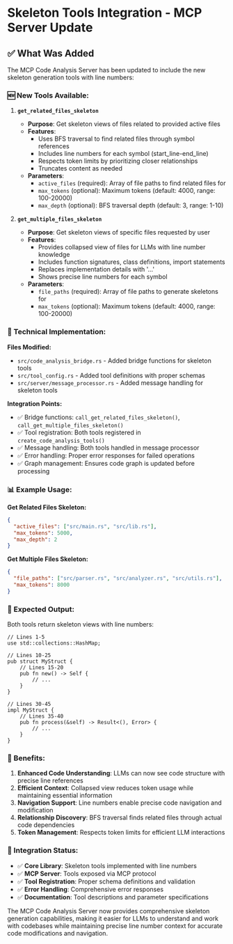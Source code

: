 # Skeleton Tools Integration - MCP Server Update

## ✅ What Was Added

The MCP Code Analysis Server has been updated to include the new skeleton generation tools with line numbers:

### 🆕 New Tools Available:

1. **`get_related_files_skeleton`**
   - **Purpose**: Get skeleton views of files related to provided active files
   - **Features**: 
     - Uses BFS traversal to find related files through symbol references
     - Includes line numbers for each symbol (start_line-end_line)
     - Respects token limits by prioritizing closer relationships
     - Truncates content as needed
   - **Parameters**:
     - `active_files` (required): Array of file paths to find related files for
     - `max_tokens` (optional): Maximum tokens (default: 4000, range: 100-20000)
     - `max_depth` (optional): BFS traversal depth (default: 3, range: 1-10)

2. **`get_multiple_files_skeleton`**
   - **Purpose**: Get skeleton views of specific files requested by user
   - **Features**:
     - Provides collapsed view of files for LLMs with line number knowledge
     - Includes function signatures, class definitions, import statements
     - Replaces implementation details with '...'
     - Shows precise line numbers for each symbol
   - **Parameters**:
     - `file_paths` (required): Array of file paths to generate skeletons for
     - `max_tokens` (optional): Maximum tokens (default: 4000, range: 100-20000)

### 🔧 Technical Implementation:

**Files Modified:**
- `src/code_analysis_bridge.rs` - Added bridge functions for skeleton tools
- `src/tool_config.rs` - Added tool definitions with proper schemas
- `src/server/message_processor.rs` - Added message handling for skeleton tools

**Integration Points:**
- ✅ Bridge functions: `call_get_related_files_skeleton()`, `call_get_multiple_files_skeleton()`
- ✅ Tool registration: Both tools registered in `create_code_analysis_tools()`
- ✅ Message handling: Both tools handled in message processor
- ✅ Error handling: Proper error responses for failed operations
- ✅ Graph management: Ensures code graph is updated before processing

### 📊 Example Usage:

**Get Related Files Skeleton:**
```json
{
  "active_files": ["src/main.rs", "src/lib.rs"],
  "max_tokens": 5000,
  "max_depth": 2
}
```

**Get Multiple Files Skeleton:**
```json
{
  "file_paths": ["src/parser.rs", "src/analyzer.rs", "src/utils.rs"],
  "max_tokens": 8000
}
```

### 🎯 Expected Output:

Both tools return skeleton views with line numbers:

```
// Lines 1-5
use std::collections::HashMap;

// Lines 10-25
pub struct MyStruct {
    // Lines 15-20
    pub fn new() -> Self {
        // ...
    }
}

// Lines 30-45
impl MyStruct {
    // Lines 35-40
    pub fn process(&self) -> Result<(), Error> {
        // ...
    }
}
```

### 🚀 Benefits:

1. **Enhanced Code Understanding**: LLMs can now see code structure with precise line references
2. **Efficient Context**: Collapsed view reduces token usage while maintaining essential information
3. **Navigation Support**: Line numbers enable precise code navigation and modification
4. **Relationship Discovery**: BFS traversal finds related files through actual code dependencies
5. **Token Management**: Respects token limits for efficient LLM interactions

### 🔗 Integration Status:

- ✅ **Core Library**: Skeleton tools implemented with line numbers
- ✅ **MCP Server**: Tools exposed via MCP protocol
- ✅ **Tool Registration**: Proper schema definitions and validation
- ✅ **Error Handling**: Comprehensive error responses
- ✅ **Documentation**: Tool descriptions and parameter specifications

The MCP Code Analysis Server now provides comprehensive skeleton generation capabilities, making it easier for LLMs to understand and work with codebases while maintaining precise line number context for accurate code modifications and navigation.